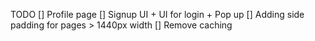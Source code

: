 TODO
[] Profile page
[] Signup UI + UI for login + Pop up
[] Adding side padding for pages > 1440px width
[] Remove caching
